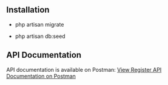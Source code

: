 ## Installation
+ php artisan migrate
- php artisan db:seed


## API Documentation
API documentation is available on Postman:
[View Register API Documentation on Postman]([https://documenter.getpostman.com/view/23277839/2s9YeG7sLc])
